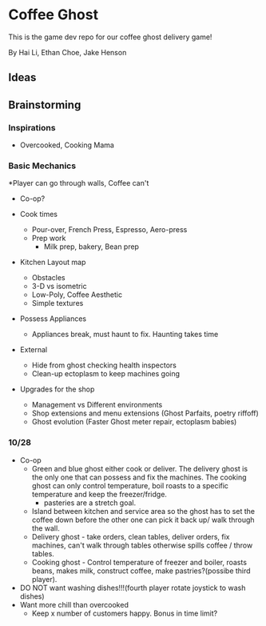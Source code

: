 # Coffee Ghost
This is the game dev repo for our coffee ghost delivery game! 



By Hai Li, Ethan Choe, Jake Henson 

## Ideas 

## Brainstorming
### Inspirations
  * Overcooked, Cooking Mama
### Basic Mechanics
  *Player can go through walls, Coffee can't
  * Co-op?
  * Cook times
    * Pour-over, French Press, Espresso, Aero-press
    * Prep work
      * Milk prep, bakery, Bean prep
  * Kitchen Layout map
    * Obstacles
    * 3-D vs isometric
    * Low-Poly, Coffee Aesthetic
    * Simple textures
    
  * Possess Appliances
    * Appliances break, must haunt to fix. Haunting takes time
    
  * External
    * Hide from ghost checking health inspectors
    * Clean-up ectoplasm to keep machines going
  * Upgrades for the shop
    * Management vs Different environments
    * Shop extensions and menu extensions (Ghost Parfaits, poetry riffoff)
    * Ghost evolution (Faster Ghost meter repair, ectoplasm babies)

### 10/28
  * Co-op
    * Green and blue ghost either cook or deliver. The delivery ghost is the only one that can possess and fix the machines. The cooking ghost can only control temperature, boil roasts to a specific temperature and keep the freezer/fridge. 
      * pasteries are a stretch goal.
    * Island between kitchen and service area so the ghost has to set the coffee down before the other one can pick it back up/ walk through the wall.
    * Delivery ghost - take orders, clean tables, deliver orders, fix machines, can't walk through tables otherwise spills coffee / throw tables.
    * Cooking ghost - Control temperature of freezer and boiler, roasts beans, makes milk, construct coffee, make pastries?(possibe third player).
  * DO NOT want washing dishes!!!(fourth player rotate joystick to wash dishes)
  * Want more chill than overcooked
    * Keep x number of customers happy. Bonus in time limit?
